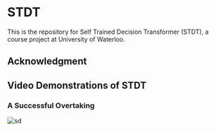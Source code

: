 # STDT
This is the repository for Self Trained Decision Transformer (STDT), a course project at University of Waterloo.

## Acknowledgment

## Video Demonstrations of STDT


### A Successful Overtaking
![sd](Highway-env-success.gif)
